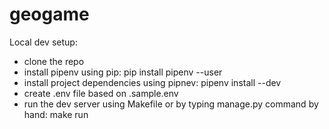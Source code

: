 # geogame


Local dev setup:

 - clone the repo
 - install pipenv using pip: pip install pipenv --user
 - install project dependencies using pipnev: pipenv install --dev
 - create .env file based on .sample.env
 - run the dev server using Makefile or by typing manage.py command by hand: make run